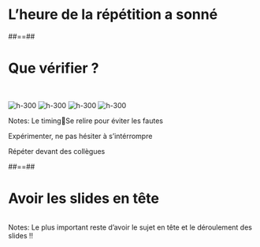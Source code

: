 <!-- .slide: data-background="./assets/images/g3a864e7b0c_0_423.png"-->

# L’heure de la répétition a sonné
<!-- .element: class="big thin" -->


##==##
<!-- .slide: class="flex-row"-->

# Que vérifier ?

<br>

![h-300](./assets/images/g3a864e7b0c_0_428.png)
![h-300](./assets/images/g3a864e7b0c_0_429.png)
![h-300](./assets/images/g3a864e7b0c_0_430.png)
![h-300](./assets/images/g3a864e7b0c_0_431.png)

Notes:
Le timingSe relire pour éviter les fautes

Expérimenter, ne pas hésiter à s’intérrompre

Répéter devant des collègues




##==##
<!-- .slide: data-background="./assets/images/g3a864e7b0c_0_437.png"-->

# Avoir les slides en tête 
<!-- .element: class="bandeau top" -->


![]()

Notes:
Le plus important reste d’avoir le sujet en tête et le déroulement des slides !!


